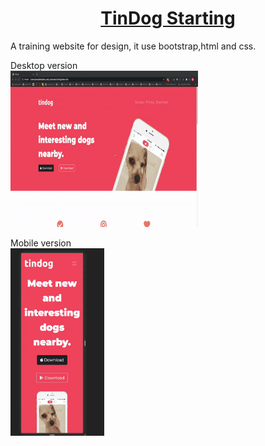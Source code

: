 <h1 align="center"><a href="https://pikooli.github.io/Tindog/">TinDog Starting</a></h1>

A training website for design, it use bootstrap,html and css.


Desktop version <br/>
<img src="ressource/desktop.gif" width="300" height="250" />

Mobile version<br/>
<img src="ressource/mobile-size.gif" width="150" height="300" />
